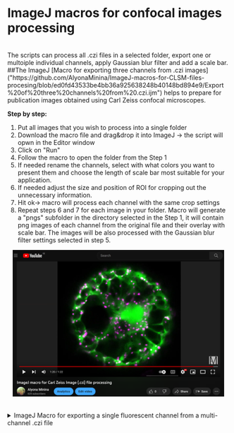 # ImageJ macros for confocal images processing
</br>
The scripts can process all .czi files in a selected folder, export one or multoiple individual channels, apply Gaussian blur filter and add a scale bar.

</br>
##The ImageJ [Macro for exporting three channels from .czi images]("https://github.com/AlyonaMinina/ImageJ-macros-for-CLSM-files-procesing/blob/ed0fd43533be4bb36a925638248b40148bd894e9/Export%20of%20three%20channels%20from%20.czi.ijm") helps to prepare for publication images obtained using Carl Zeiss confocal microscopes.

**Step by step:**
1. Put all images that you wish to process into a single folder
2. Download the macro file and drag&drop it into ImageJ -> the script will opwn in the Editor window
3. Click on "Run"
4. Follow the macro to open the folder from the Step 1
5. If needed rename the channels, select with what colors you want to present them and choose the length of scale bar most suitable for your application.
6. If needed adjust the size and position of ROI for cropping out the unnecessary information.
7. Hit ok-> macro will process each channel with the same crop settings
8. Repeat steps 6 and 7 for each image in your folder. Macro will generate a "pngs" subfolder in the directory selected in the Step 1, it will contain png images of each channel from the original file  and their overlay with scale bar. The images will be also processed with the Gaussian blur filter settings selected in  step 5.

<p align="center"> <a href="https://youtu.be/eX0ZGklK-tk"><img src="https://github.com/AlyonaMinina/ImageJ-macros-for-CLSM-files-procesing/blob/main/Images/youtube%20preview.PNG?raw=true" width = 480> </img></a></p>

</br>
<details><summary> ImageJ Macro for exporting a single fluorescent channel from a multi-channel .czi file </summary><br/> 
[Script for exporting a single channel](https://github.com/AlyonaMinina/ImageJ-macros-for-CLSM-files-procesing/blob/ed0fd43533be4bb36a925638248b40148bd894e9/Exporting%20a%20single%20channel%20out%20of%20a%20multichannel%20scan.ijm)

**Step by step:**
1. Put all images that you wish to process into a single folder
2. Download the macro file and drag&drop it into ImageJ -> the script will opwn in the Editor window
3. Click on "Run"
4. Follow the macro to open the folder from the Step 1
5. Select the number of the channel you want to export. If needed rename the channel, select with what colors you want to present it and choose the length of scale bar most suitable for your application.
6. If needed adjust the size and position of the ROI for cropping out the unnecessary information.
7. Hit ok-> macro will process your image
8. Repeat steps 6 and 7 for each image in your folder. Macro will generate a "pngs" subfolder in the directory selected in the Step 4, it will contain png images of the cropped selected channel with a scale bar. The images will be also processed with the Gaussian blur filter settings selected in  step 5.
</details>

